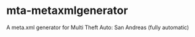 mta-metaxmlgenerator
====================

A meta.xml generator for Multi Theft Auto: San Andreas (fully automatic)
